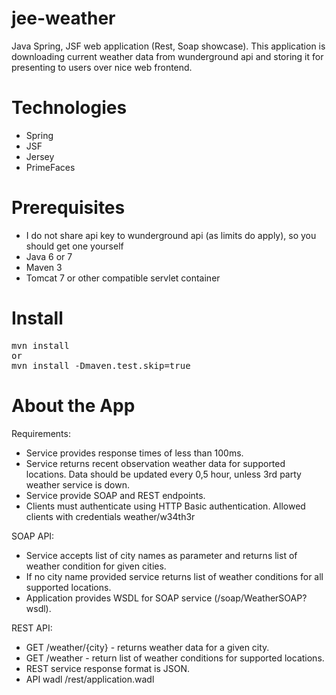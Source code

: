 jee-weather
===========

Java Spring, JSF web application (Rest, Soap showcase).
This application is downloading current weather data from wunderground api and storing it for presenting to users over nice web frontend.

Technologies
===========
- Spring
- JSF
- Jersey
- PrimeFaces

Prerequisites
===========
- I do not share api key to wunderground api (as limits do apply), so you should get one yourself
- Java 6 or 7
- Maven 3
- Tomcat 7 or other compatible servlet container

Install
===========
<pre>
mvn install
or 
mvn install -Dmaven.test.skip=true
</pre>

About the App
===========

Requirements:
- Service provides response times of less than 100ms.
- Service returns recent observation weather data for supported locations. Data should be updated every 0,5 hour, unless 3rd party weather service is down.
- Service provide SOAP and REST endpoints.
- Clients must authenticate using HTTP Basic authentication. Allowed clients with credentials weather/w34th3r

SOAP API:
- Service accepts list of city names as parameter and returns list of weather condition for given cities.
- If no city name provided service returns list of weather conditions for all supported locations.
- Application provides WSDL for SOAP service (/soap/WeatherSOAP?wsdl).

REST API:
- GET /weather/{city} - returns weather data for a given city.
- GET /weather - return list of weather conditions for supported locations.
- REST service response format is JSON. 
- API wadl /rest/application.wadl





